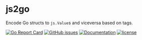 # js2go

Encode Go structs to `js.Value`s and viceversa based on tags.

[![Go Report Card](https://goreportcard.com/badge/github.com/adrianosela/go2js)](https://goreportcard.com/report/github.com/adrianosela/go2js)
[![GitHub issues](https://img.shields.io/github/issues/adrianosela/go2js.svg)](https://github.com/adrianosela/go2js/issues)
[![Documentation](https://godoc.org/github.com//adrianosela/go2js?status.svg)](https://godoc.org/github.com/adrianosela/go2js)
[![license](https://img.shields.io/github/license/adrianosela/go2js.svg)](https://github.com/adrianosela/go2js/blob/master/LICENSE)
